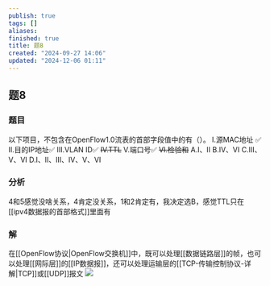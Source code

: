 ```yaml
---
publish: true
tags: []
aliases: 
finished: true
title: 题8
created: "2024-09-27 14:06"
updated: "2024-12-06 01:11"
---
```

## 题8
### 题目
以下项目，不包含在OpenFlow1.0流表的首部字段值中的有（）。
I.源MAC地址 ✅
II.目的IP地址✅
III.VLAN ID✅
~~IV.TTL~~
V.端口号✅
~~VI.检验和~~
A.I、II
B.IV、VI
C.III、V、VI
D.I、II、III、IV、V、VI
### 分析
4和5感觉没啥关系，4肯定没关系，1和2肯定有，我决定选B，感觉TTL只在[[ipv4数据报的首部格式]]里面有
### 解
在[[OpenFlow协议|OpenFlow交换机]]中，既可以处理[[数据链路层]]的帧，也可以处理[[网际层]]的[[IP数据报]]，还可以处理运输层的[[TCP-传输控制协议-详解|TCP]]或[[UDP]]报文
![](https://img.hwenyi.tech/202411182222313.webp)
